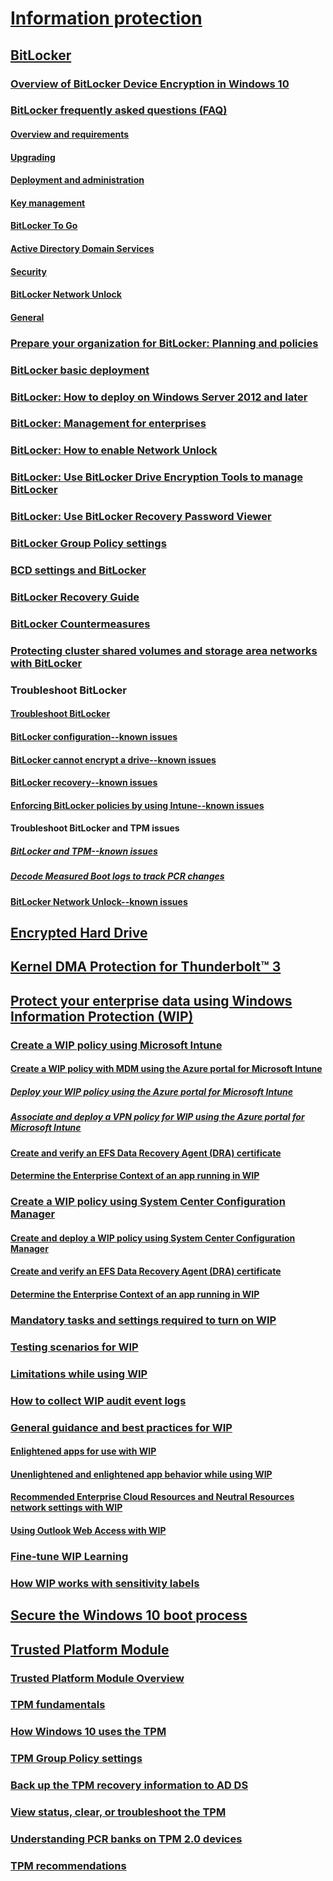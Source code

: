 # [Information protection](index.md)

## [BitLocker](bitlocker\bitlocker-overview.md)
### [Overview of BitLocker Device Encryption in Windows 10](bitlocker\bitlocker-device-encryption-overview-windows-10.md)
### [BitLocker frequently asked questions (FAQ)](bitlocker\bitlocker-frequently-asked-questions.md)
#### [Overview and requirements](bitlocker\bitlocker-overview-and-requirements-faq.md)
#### [Upgrading](bitlocker\bitlocker-upgrading-faq.md)
#### [Deployment and administration](bitlocker\bitlocker-deployment-and-administration-faq.md)
#### [Key management](bitlocker\bitlocker-key-management-faq.md)
#### [BitLocker To Go](bitlocker\bitlocker-to-go-faq.md)
#### [Active Directory Domain Services](bitlocker\bitlocker-and-adds-faq.md)
#### [Security](bitlocker\bitlocker-security-faq.md)
#### [BitLocker Network Unlock](bitlocker\bitlocker-network-unlock-faq.md)
#### [General](bitlocker\bitlocker-using-with-other-programs-faq.md)
### [Prepare your organization for BitLocker: Planning and policies](bitlocker\prepare-your-organization-for-bitlocker-planning-and-policies.md)
### [BitLocker basic deployment](bitlocker\bitlocker-basic-deployment.md)
### [BitLocker: How to deploy on Windows Server 2012 and later](bitlocker\bitlocker-how-to-deploy-on-windows-server.md)
### [BitLocker: Management for enterprises](bitlocker\bitlocker-management-for-enterprises.md)
### [BitLocker: How to enable Network Unlock](bitlocker\bitlocker-how-to-enable-network-unlock.md)
### [BitLocker: Use BitLocker Drive Encryption Tools to manage BitLocker](bitlocker\bitlocker-use-bitlocker-drive-encryption-tools-to-manage-bitlocker.md)
### [BitLocker: Use BitLocker Recovery Password Viewer](bitlocker\bitlocker-use-bitlocker-recovery-password-viewer.md)
### [BitLocker Group Policy settings](bitlocker\bitlocker-group-policy-settings.md)
### [BCD settings and BitLocker](bitlocker\bcd-settings-and-bitlocker.md)
### [BitLocker Recovery Guide](bitlocker\bitlocker-recovery-guide-plan.md)
### [BitLocker Countermeasures](bitlocker\bitlocker-countermeasures.md)
### [Protecting cluster shared volumes and storage area networks with BitLocker](bitlocker\protecting-cluster-shared-volumes-and-storage-area-networks-with-bitlocker.md)
### Troubleshoot BitLocker
#### [Troubleshoot BitLocker](bitlocker\troubleshoot-bitlocker.md)
#### [BitLocker configuration--known issues](bitlocker\ts-bitlocker-config-issues.md)
#### [BitLocker cannot encrypt a drive--known issues](bitlocker\ts-bitlocker-cannot-encrypt-issues.md)
#### [BitLocker recovery--known issues](bitlocker\ts-bitlocker-recovery-issues.md)
#### [Enforcing BitLocker policies by using Intune--known issues](bitlocker\ts-bitlocker-intune-issues.md)
#### Troubleshoot BitLocker and TPM issues
##### [BitLocker and TPM--known issues](bitlocker\ts-bitlocker-tpm-issues.md)
##### [Decode Measured Boot logs to track PCR changes](bitlocker\ts-bitlocker-decode-measured-boot-logs.md)
#### [BitLocker Network Unlock--known issues](bitlocker\ts-bitlocker-network-unlock-issues.md)

## [Encrypted Hard Drive](encrypted-hard-drive.md)

## [Kernel DMA Protection for Thunderbolt™ 3](kernel-dma-protection-for-thunderbolt.md)

## [Protect your enterprise data using Windows Information Protection (WIP)](windows-information-protection\protect-enterprise-data-using-wip.md)
### [Create a WIP policy using Microsoft Intune](windows-information-protection\overview-create-wip-policy.md)
#### [Create a WIP policy with MDM using the Azure portal for Microsoft Intune](windows-information-protection\create-wip-policy-using-intune-azure.md)
##### [Deploy your WIP policy using the Azure portal for Microsoft Intune](windows-information-protection\deploy-wip-policy-using-intune-azure.md)
##### [Associate and deploy a VPN policy for WIP using the Azure portal for Microsoft Intune](windows-information-protection\create-vpn-and-wip-policy-using-intune-azure.md)
#### [Create and verify an EFS Data Recovery Agent (DRA) certificate](windows-information-protection\create-and-verify-an-efs-dra-certificate.md)
#### [Determine the Enterprise Context of an app running in WIP](windows-information-protection\wip-app-enterprise-context.md)
### [Create a WIP policy using System Center Configuration Manager](windows-information-protection\overview-create-wip-policy-sccm.md)
#### [Create and deploy a WIP policy using System Center Configuration Manager](windows-information-protection\create-wip-policy-using-sccm.md)
#### [Create and verify an EFS Data Recovery Agent (DRA) certificate](windows-information-protection\create-and-verify-an-efs-dra-certificate.md)
#### [Determine the Enterprise Context of an app running in WIP](windows-information-protection\wip-app-enterprise-context.md)
### [Mandatory tasks and settings required to turn on WIP](windows-information-protection\mandatory-settings-for-wip.md)
### [Testing scenarios for WIP](windows-information-protection\testing-scenarios-for-wip.md)
### [Limitations while using WIP](windows-information-protection\limitations-with-wip.md)
### [How to collect WIP audit event logs](windows-information-protection\collect-wip-audit-event-logs.md)
### [General guidance and best practices for WIP](windows-information-protection\guidance-and-best-practices-wip.md)
#### [Enlightened apps for use with WIP](windows-information-protection\enlightened-microsoft-apps-and-wip.md)
#### [Unenlightened and enlightened app behavior while using WIP](windows-information-protection\app-behavior-with-wip.md)
#### [Recommended Enterprise Cloud Resources and Neutral Resources network settings with WIP](windows-information-protection\recommended-network-definitions-for-wip.md)
#### [Using Outlook Web Access with WIP](windows-information-protection\using-owa-with-wip.md)
### [Fine-tune WIP Learning](windows-information-protection\wip-learning.md)
### [How WIP works with sensitivity labels](windows-information-protection\how-wip-works-with-labels.md)

## [Secure the Windows 10 boot process](secure-the-windows-10-boot-process.md)

## [Trusted Platform Module](tpm/trusted-platform-module-top-node.md)
### [Trusted Platform Module Overview](tpm/trusted-platform-module-overview.md)
### [TPM fundamentals](tpm/tpm-fundamentals.md)
### [How Windows 10 uses the TPM](tpm/how-windows-uses-the-tpm.md)
### [TPM Group Policy settings](tpm/trusted-platform-module-services-group-policy-settings.md)
### [Back up the TPM recovery information to AD DS](tpm/backup-tpm-recovery-information-to-ad-ds.md)
### [View status, clear, or troubleshoot the TPM](tpm/initialize-and-configure-ownership-of-the-tpm.md)
### [Understanding PCR banks on TPM 2.0 devices](tpm/switch-pcr-banks-on-tpm-2-0-devices.md)
### [TPM recommendations](tpm/tpm-recommendations.md)



